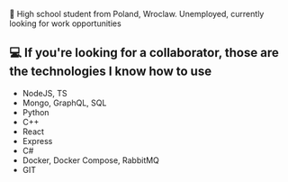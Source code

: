
 💼 High school student from Poland, Wroclaw. 
Unemployed, currently looking for work opportunities 

## 💻 If you're looking for a collaborator, those are the technologies I know how to use 
-	NodeJS, TS 
-	Mongo, GraphQL, SQL
-	Python 
-	C++ 
-	React
-	Express
-	C#
-	Docker, Docker Compose, RabbitMQ
-	GIT


